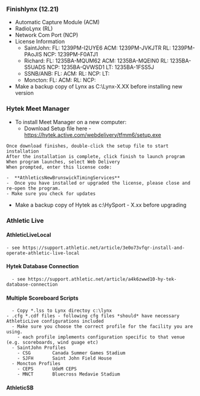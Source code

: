 ### Finishlynx (12.21)
  - Automatic Capture Module (ACM)
  - RadioLynx (RL)
  - Network Com Port (NCP)
  - License Information
    - SaintJohn:  FL: 1239PM-I2UYE6 ACM: 1239PM-JVKJTR RL: 1239PM-PAoJIS NCP: 1239PM-F0ATJ1 
    - Richard:    FL: 1235BA-MQUM62 ACM: 1235BA-MQEIN0 RL: 1235BA-S5UADS NCP: 1235BA-QVWSD1 LT: 1235BA-1FSS5J
    - SSNB/ANB:   FL:               ACM:               RL:               NCP:               LT: 
    - Moncton:    FL:               ACM:               RL:               NCP:
  - Make a backup copy of Lynx as C:\Lynx-X.XX before installing new version
    
### Hytek Meet Manager
  - To install Meet Manager on a new computer:
    - Download Setup file here - https://hytek.active.com/webdelivery/tfmm6/setup.exe
```
Once download finishes, double-click the setup file to start installation
After the installation is complete, click finish to launch program
When program launches, select Web Delivery
When prompted, enter this license code:
```
    -  **AthleticsNewBrunswickTimingServices**
    -  Once you have installed or upgraded the license, please close and re-open the program.
    - Make sure you check for updates
  - Make a backup copy of Hytek as c:\HySport - X.xx before upgrading
### Athletic Live
#### AthleticLiveLocal
    - see https://support.athletic.net/article/3e0o73vfqr-install-and-operate-athletic-live-local 
#### Hytek Database Connection
      - see https://support.athletic.net/article/a4k6zwwd10-hy-tek-database-connection
#### Multiple Scoreboard Scripts
      - Copy *.lss to Lynx directoy c:\lynx
    - .cfg *.cdf files - following cfg files *should* have necessary AthleticLive configurations included
      - Make sure you choose the correct profile for the facility you are using.
        - each profile implements configuration specific to that venue (e.g. scoreboards, wind guage etc) 
      - SaintJohn Profiles
        - CSG        Canada Summer Games Stadium
        - SJFH       Saint John Field House
      - Moncton Profiles
        - CEPS       UdeM CEPS
        - MNCT       Bluecross Medavie Stadium
#### AthleticSB
